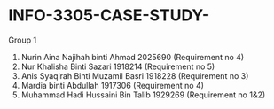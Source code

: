 # INFO-3305-CASE-STUDY-

Group 1
1. Nurin Aina Najihah binti Ahmad 2025690 (Requirement no 4)
2. Nur Khalisha Binti Sazari 1918214 (Requirement no 5)
3. Anis Syaqirah Binti Muzamil Basri 1918228 (Requirement no 3)
4. Mardia binti Abdullah 1917306 (Requirement no 4)
5. Muhammad Hadi Hussaini Bin Talib 1929269 (Requirement no 1&2)

